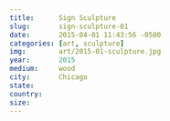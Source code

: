 ```yaml
---
title:  	Sign Sculpture
slug:		sign-sculpture-01
date:   	2015-04-01 11:43:56 -0500
categories: [art, sculpture]
img:		art/2015-01-sculpture.jpg
year:		2015
medium:		wood
city:		Chicago
state:
country:
size:
---
```

